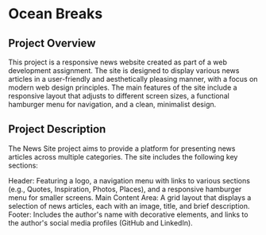 # Ocean Breaks

## Project Overview
This project is a responsive news website created as part of a web development assignment. The site is designed to display various news articles in a user-friendly and aesthetically pleasing manner, with a focus on modern web design principles. The main features of the site include a responsive layout that adjusts to different screen sizes, a functional hamburger menu for navigation, and a clean, minimalist design.

## Project Description
The News Site project aims to provide a platform for presenting news articles across multiple categories. The site includes the following key sections:

Header: Featuring a logo, a navigation menu with links to various sections (e.g., Quotes, Inspiration, Photos, Places), and a responsive hamburger menu for smaller screens.
Main Content Area: A grid layout that displays a selection of news articles, each with an image, title, and brief description.
Footer: Includes the author's name with decorative elements, and links to the author's social media profiles (GitHub and LinkedIn).
